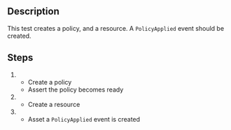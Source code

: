 ## Description

This test creates a policy, and a resource.
A `PolicyApplied` event should be created.

## Steps

1.  - Create a policy
    - Assert the policy becomes ready
1.  - Create a resource
1.  - Asset a `PolicyApplied` event is created
